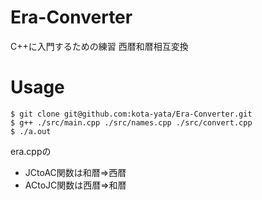 # Era-Converter
C++に入門するための練習
西暦和暦相互変換

# Usage

```
$ git clone git@github.com:kota-yata/Era-Converter.git
$ g++ ./src/main.cpp ./src/names.cpp ./src/convert.cpp
$ ./a.out
```

era.cppの
 - JCtoAC関数は和暦=>西暦
 - ACtoJC関数は西暦=>和暦
